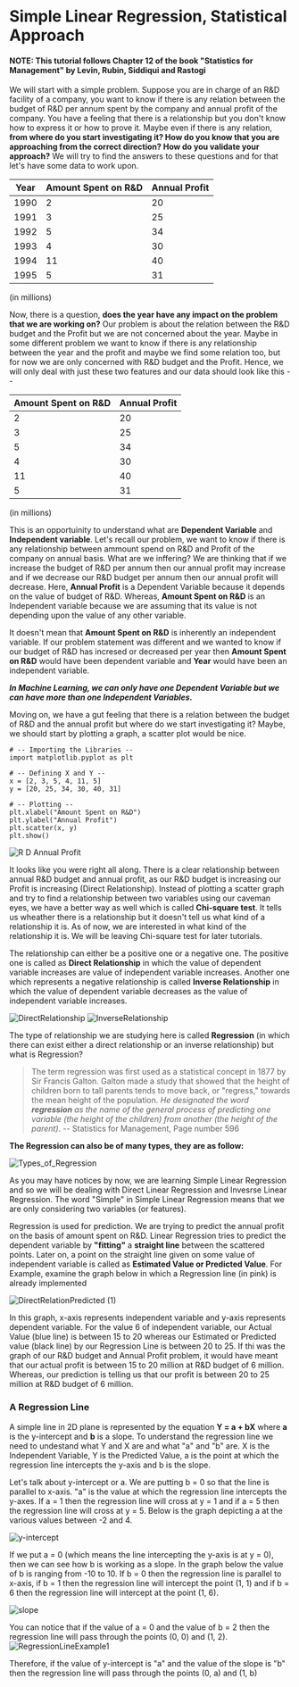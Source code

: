 # Simple Linear Regression, Statistical Approach
#### NOTE: This tutorial follows Chapter 12 of the book "Statistics for Management" by Levin, Rubin, Siddiqui and Rastogi

We will start with a simple problem. Suppose you are in charge of an R&D facility of a company, you want to know if there is any relation between the budget of R&D per annum spent by the company and annual profit of the company. You have a feeling that there is a relationship but you don't know how to express it or how to prove it. Maybe even if there is any relation, __from where do you start investigating it? How do you know that you are approaching from the correct direction? How do you validate your approach?__ We will try to find the answers to these questions and for that let's have some data to work upon.

| Year | Amount Spent on R&D | Annual Profit  |
|------|------------|-------------|
| 1990 | 2 | 20 |
| 1991 | 3 | 25 |
| 1992 | 5 | 34 |
| 1993 | 4 | 30 |
| 1994 | 11 | 40 |
| 1995 | 5 | 31 |

(in millions)

Now, there is a question, __does the year have any impact on the problem that we are working on?__ Our problem is about the relation between the R&D budget and the Profit but we are not concerned about the year. Maybe in some different problem we want to know if there is any relationship between the year and the profit and maybe we find some relation too, but for now we are only concerned with R&D budget and the Profit. Hence, we will only deal with just these two features and our data should look like this --

| Amount Spent on R&D | Annual Profit  |
|------------|-------------|
| 2 | 20 |
| 3 | 25 |
| 5 | 34 |
| 4 | 30 |
| 11 | 40 |
| 5 | 31 |

(in millions)

This is an opportuinity to understand what are __Dependent Variable__ and __Independent variable__. Let's recall our problem, we want to know if there is any relationship between ammount spend on R&D and Profit of the company on annual basis. What are we inffering? We are thinking that if we increase the budget of R&D per annum then our annual profit may increase and if we decrease our R&D budget per annum then our annual profit will decrease. Here, __Annual Profit__ is a Dependent Variable because it depends on the value of budget of R&D. Whereas, __Amount Spent on R&D__ is an Independent variable because we are assuming that its value is not depending upon the value of any other variable. 

It doesn't mean that __Amount Spent on R&D__ is inherently an independent variable. If our problem statement was different and we wanted to know if our budget of R&D has incresed or decreased per year then __Amount Spent on R&D__ would have been dependent variable and __Year__ would have been an independent variable. 

**_In Machine Learning, we can only have one Dependent Variable but we can have more than one Independent Variables._**  

Moving on, we have a gut feeling that there is a relation between the budget of R&D and the annual profit but where do we start investigating it? Maybe, we should start by plotting a graph, a scatter plot would be nice. 

    # -- Importing the Libraries --
    import matplotlib.pyplot as plt

    # -- Defining X and Y --
    x = [2, 3, 5, 4, 11, 5]
    y = [20, 25, 34, 30, 40, 31]

    # -- Plotting --
    plt.xlabel("Amount Spent on R&D")
    plt.ylabel("Annual Profit")
    plt.scatter(x, y)
    plt.show()

![R D Annual Profit](https://user-images.githubusercontent.com/11557572/116685830-956a5e80-a9d0-11eb-9399-26b77c2052a1.png)

It looks like you were right all along. There is a clear relationship between annual R&D budget and annual profit, as our R&D budget is increasing our Profit is increasing (Direct Relationship). Instead of plotting a scatter graph and try to find a relationship between two variables using our caveman eyes, we have a better way as well which is called __Chi-square test__. It tells us wheather there is a relationship but it doesn't tell us what kind of a relationship it is. As of now, we are interested in what kind of the relationship it is. We will be leaving Chi-square test for later tutorials. 

The relationship can either be a positive one or a negative one. The positive one is called as __Direct Relationship__ in which the value of dependent variable increases are value of independent variable increases. Another one which represents a negative relationship is called __Inverse Relationship__ in which the value of dependent variable decreases as the value of independent variable increases.  

![DirectRelationship](https://user-images.githubusercontent.com/11557572/116692808-94d6c580-a9da-11eb-8d0f-907b0e38be41.png)        ![InverseRelationship](https://user-images.githubusercontent.com/11557572/116692485-0d895200-a9da-11eb-918e-35dc326d9fe7.png)

The type of relationship we are studying here is called __Regression__ (in which there can exist either a direct relationship or an inverse relationship) but what is Regression? 

> The term regression was first used as a statistical concept in 1877 by Sir Francis Galton. Galton made a study that showed that the height of children born to tall parents tends to move back, or "regress," towards the mean height of the population. _He designated the word __regression__ as the name of the general process of predicting one variable (the height of the children) from another (the height of the parent)_. -- Statistics for Management, Page number 596

__The Regression can also be of many types, they are as follow:__

![Types_of_Regression](https://user-images.githubusercontent.com/11557572/116693574-c0a67b00-a9db-11eb-87df-965685949fd5.png)


As you may have notices by now, we are learning Simple Linear Regression and so we will be dealing with Direct Linear Regression and Invesrse Linear Regression. The word "Simple" in Simple Linear Regression means that we are only considering two variables (or features). 

Regression is used for prediction. We are trying to predict the annual profit on the basis of amount spent on R&D. Linear Regression tries to predict the dependent variable by __"fitting"__ a __straight line__ between the scattered points. Later on, a point on the straight line given on some value of independent variable is called as __Estimated Value or Predicted Value__. For Example, examine the graph below in which a Regression line (in pink) is already implemented

![DirectRelationPredicted (1)](https://user-images.githubusercontent.com/11557572/116697485-dcf8e680-a9e0-11eb-9a91-ee79347aea4b.png)

In this graph, x-axis represents independent variable and y-axis represents dependent variable. For the value 6 of independent variable, our Actual Value (blue line) is between 15 to 20 whereas our Estimated or Predicted value (black line) by our Regression Line is between 20 to 25. If thi was the graph of our R&D budget and Annual Profit problem, it would have meant that our actual profit is between 15 to 20 million at R&D budget of 6 million. Whereas, our prediction is telling us that our profit is between 20 to 25 million at R&D budget of 6 million.  

### A Regression Line
A simple line in 2D plane is represented by the equation __Y = a + bX__ where __a__ is the y-intercept and __b__ is a slope. 
To understand the regression line we need to undestand what Y and X are and what "a" and "b" are. X is the Independent Variable, Y is the Predicted Value, a is the point at which the regression line intercepts the y-axis and b is the slope. 

Let's talk about y-intercept or a. We are putting b = 0 so that the line is parallel to x-axis. "a" is the value at which the regression line intercepts the y-axes. If a = 1 then the regression line will cross at y = 1 and if a = 5 then the regression line will cross at y = 5. Below is the graph depicting a at the various values between -2 and 4.

![y-intercept](https://user-images.githubusercontent.com/11557572/116717860-fc9b0980-a9f6-11eb-9d81-6b1caf7f3dcb.gif)

If we put a = 0 (which means the line intercepting the y-axis is at y = 0), then we can see how b is working as a slope. In the graph below the value of b is ranging from -10 to 10. If b = 0 then the regression line is parallel to x-axis, if b = 1 then the regression line will intercept the point (1, 1) and if b = 6 then the regression line will intercept at the point (1, 6).

![slope](https://user-images.githubusercontent.com/11557572/116714957-e3448e00-a9f3-11eb-9a3b-8ee927c561ed.gif)

You can notice that if the value of a = 0 and the value of b = 2 then the regression line will pass through the points (0, 0) and (1, 2).
![RegressionLineExample1](https://user-images.githubusercontent.com/11557572/116720381-bdba8300-a9f9-11eb-906d-53ed44a7e264.png)

Therefore, if the value of y-intercept is "a" and the value of the slope is "b" then the regression line will pass through the points (0, a) and (1, b)
